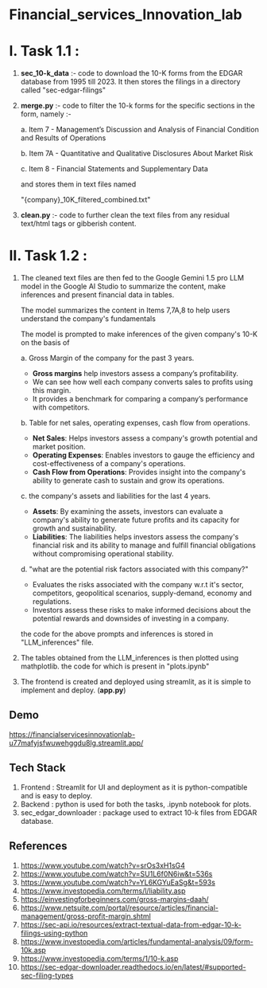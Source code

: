 # Financial_services_Innovation_lab


# I. Task 1.1 : 

1. **sec_10-k_data** :- code to download the 10-K forms from the EDGAR database from 1995 till 2023. It then stores the filings in a directory called "sec-edgar-filings"
2. **merge.py** :- code to filter the 10-k forms for the specific sections in the form, namely :-
   
   a. Item 7 -  Management’s Discussion and Analysis of Financial Condition and Results of Operations
   
   b. Item 7A - Quantitative and Qualitative Disclosures About Market Risk
   
   c. Item 8 - Financial Statements and Supplementary Data 

   and stores them in text files named

     "{company}_10K_filtered_combined.txt"
4. **clean.py** :- code to further clean the text files from any residual text/html tags or gibberish content.


# II. Task 1.2 : 

1. The cleaned text files are then fed to the Google Gemini 1.5 pro LLM model in the Google AI Studio to summarize the content, make inferences and present financial data in tables.

   The model summarizes the content in Items 7,7A,8 to help users understand the company's fundamentals

   The model is prompted to make inferences of the given company's 10-K on the basis of
   
      a. Gross Margin of the company for the past 3 years.

      - **Gross margins** help investors assess a company’s profitability. 
      - We can see how well each company converts sales to profits using this margin.
      - It provides a benchmark for comparing a company’s performance with competitors.
      

      b. Table for net sales, operating expenses, cash flow from operations.

      - **Net Sales**: Helps investors assess a company's growth potential and market position.
      - **Operating Expenses**: Enables investors to gauge the efficiency and cost-effectiveness of a company's operations.
      - **Cash Flow from Operations**: Provides insight into the company's ability to generate cash to sustain and grow its operations.

      c. the company's assets and liabilities for the last 4 years.

      - **Assets**: By examining the assets, investors can evaluate a company's ability to generate future profits and its capacity for growth and sustainability.
      - **Liabilities**: The liabilities helps investors assess the company's financial risk and its ability to manage and fulfill financial obligations without compromising operational stability.

      d. "what are the potential risk factors associated with this company?" 

      - Evaluates the risks associated with the company w.r.t it's sector, competitors, geopolitical scenarios, supply-demand, economy and regulations.
      -  Investors assess these risks to make informed decisions about the potential rewards and downsides of investing in a company.

      the code for the above prompts and inferences is stored in "LLM_inferences" file.

2. The tables obtained from the LLM_inferences is then plotted using mathplotlib. the code for which is present in "plots.ipynb"

3. The frontend is created and deployed using streamlit, as it is simple to implement and deploy. (**app.py**)


## Demo

https://financialservicesinnovationlab-u77mafyjsfwuwehggdu8lg.streamlit.app/

## Tech Stack 

1. Frontend : Streamlit for UI and deployment as it is python-compatible and is easy to deploy.
2. Backend : python is used for both the tasks, .ipynb notebook for plots.
3. sec_edgar_downloader : package used to extract 10-k files from EDGAR database.


## References

1. https://www.youtube.com/watch?v=srOs3xH1sG4
2. https://www.youtube.com/watch?v=SU1L6f0N6iw&t=536s
3. https://www.youtube.com/watch?v=YL6KGYuEaSg&t=593s
4. https://www.investopedia.com/terms/l/liability.asp
5. https://einvestingforbeginners.com/gross-margins-daah/
6. https://www.netsuite.com/portal/resource/articles/financial-management/gross-profit-margin.shtml
7. https://sec-api.io/resources/extract-textual-data-from-edgar-10-k-filings-using-python
8. https://www.investopedia.com/articles/fundamental-analysis/09/form-10k.asp
9. https://www.investopedia.com/terms/1/10-k.asp
10. https://sec-edgar-downloader.readthedocs.io/en/latest/#supported-sec-filing-types

    


